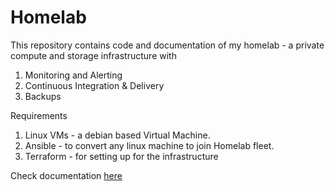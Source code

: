# Homelab

This repository contains code and documentation of my homelab - a private compute and storage infrastructure with 
1. Monitoring and Alerting
2. Continuous Integration & Delivery
3. Backups


Requirements 

1. Linux VMs - a debian based Virtual Machine.
2. Ansible - to convert any linux machine to join Homelab fleet.
3. Terraform - for setting up for the infrastructure

Check documentation [here](docs/index.md)
